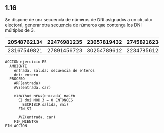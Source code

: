 ## 1.16
Se dispone de una secuencia de números de DNI asignados a un circuito electoral, generar otra secuencia de
números que contenga los DNI múltiplos de 3.

| 20548762134 | 22476981235 | 23657819432 | 27458916234 | 30187654932 |
|-------------|-------------|-------------|-------------|-------------|
| 23167549821 | 27891456723 | 30254789612 | 22347856129 | 20987654321 |

```
ACCION ejercicio ES
  AMBIENTE
    entrada, salida: secuencia de enteros
    dni: entero
  PROCESO
    ARR(entrada)
    AVZ(entrada, car)

    MIENTRAS NFDS(entrada) HACER
      SI dni MOD 3 = 0 ENTONCES
        ESCRIBIR(salida, dni)
      FIN_SI

      AVZ(entrada, car)
    FIN_MIENTRA
FIN_ACCION
```
